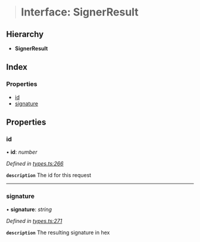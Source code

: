 > # Interface: SignerResult

## Hierarchy

* **SignerResult**

## Index

### Properties

* [id](_types_.signerresult.md#id)
* [signature](_types_.signerresult.md#signature)

## Properties

###  id

• **id**: *number*

*Defined in [types.ts:266](https://github.com/polkadot-js/api/blob/1706309/packages/api/src/types.ts#L266)*

**`description`** The id for this request

___

###  signature

• **signature**: *string*

*Defined in [types.ts:271](https://github.com/polkadot-js/api/blob/1706309/packages/api/src/types.ts#L271)*

**`description`** The resulting signature in hex